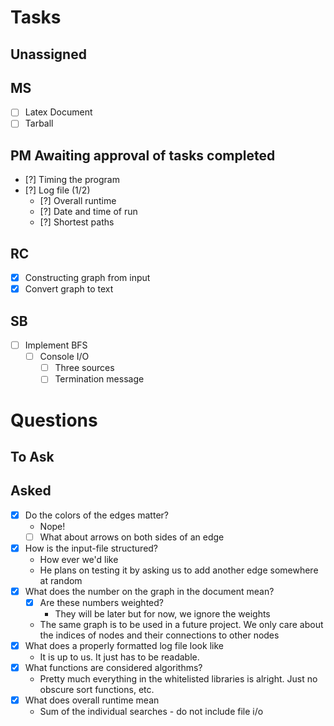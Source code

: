 # Tasks
## Unassigned

## MS
 - [ ] Latex Document
 - [ ] Tarball  

## PM Awaiting approval of tasks completed
 - [?] Timing the program
 - [?] Log file (1/2)
   - [?] Overall runtime
   - [?] Date and time of run
   - [?] Shortest paths

## RC
 - [x] Constructing graph from input
 - [x] Convert graph to text

## SB
 - [ ] Implement BFS
   - [ ] Console I/O
     - [ ] Three sources
     - [ ] Termination message

# Questions
## To Ask

## Asked
 - [x] Do the colors of the edges matter?
   - Nope! 
   - [ ] What about arrows on both sides of an edge
 - [x] How is the input-file structured?
   - How ever we'd like
   - He plans on testing it by asking us to add another edge somewhere at random
 - [x] What does the number on the graph in the document mean?
   - [x] Are these numbers weighted?
       - They will be later but for now, we ignore the weights
    - The same graph is to be used in a future project. We only care about the indices of nodes and their connections to other nodes
 - [x] What does a properly formatted log file look like
    - It is up to us. It just has to be readable.
 - [x] What functions are considered algorithms?
   - Pretty much everything in the whitelisted libraries is alright. Just no obscure sort functions, etc.
 - [x] What does overall runtime mean
   - Sum of the individual searches - do not include file i/o
